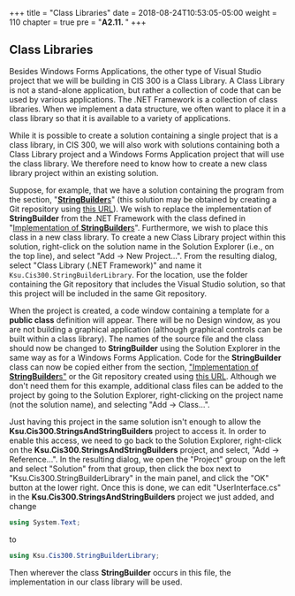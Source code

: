 +++
title = "Class Libraries"
date = 2018-08-24T10:53:05-05:00
weight = 110
chapter = true
pre = "<b>A2.11. </b>"
+++

## Class Libraries

Besides Windows Forms Applications, the other type of Visual Studio project that we will be building in CIS 300 is a Class Library. A Class Library is not a stand-alone application, but rather a collection of code that can be used by various applications. The .NET Framework is a collection of class libraries. When we implement a data structure, we often want to place it in a class library so that it is available to a variety of applications.

While it is possible to create a solution containing a single project that is a class library, in CIS 300, we will also work with solutions containing both a Class Library project and a Windows Forms Application project that will use the class library. We therefore need to know how to create a new class library project within an existing solution.

Suppose, for example, that we have a solution containing the program
from the section, "[**StringBuilder**s](/strings/stringbuilders)"
(this solution may be obtained by creating a Git repository using [this
URL](https://classroom.github.com/a/f6GfXQfc)). We wish to replace the
implementation of **StringBuilder** from the .NET Framework with the
class defined in "[Implementation of
**StringBuilder**s](/strings/stringbuilder-impl)". Furthermore, we
wish to place this class in a new class library. To create a new Class
Library project within this solution, right-click on the solution name
in the Solution Explorer (i.e., on the top line), and select "Add -\>
New Project...". From the resulting dialog, select "Class Library
(.NET Framework)" and name it `Ksu.Cis300.StringBuilderLibrary`. For
the location, use the folder containing the Git repository that
includes the Visual Studio solution, so that this project will be
included in the same Git repository. 

When the project is created, a
code window containing a template for a **public class** definition
will appear. There will be no Design window, as you are not building a
graphical application (although graphical controls can be built within
a class library). The names of the source file and the class should
now be changed to **StringBuilder** using the Solution Explorer in the
same way as for a Windows Forms Application. Code for the
**StringBuilder** class can now be copied either from the section,
["Implementation of **StringBuilder**s"](/strings/stringbuilder-impl)
or the Git repository created using [this
URL](https://classroom.github.com/a/u_vizKQg). Although we don't need
them for this example, additional class files can be added to the
project by going to the Solution Explorer, right-clicking on the
project name (not the solution name), and selecting "Add -> Class...".

Just having this project in the same solution isn't enough to allow
the **Ksu.Cis300.StringsAndStringBuilders** project to access it. In
order to enable this access, we need to go back to the Solution
Explorer, right-click on the **Ksu.Cis300.StringsAndStringBuilders**
project, and select, "Add -> Reference...". In the resulting dialog, we open the "Project" group on the left and select "Solution" from that group, then click the box next to "Ksu.Cis300.StringBuilderLibrary" in the main panel, and click the "OK" button at the lower right. Once this is done, we can edit "UserInterface.cs" in the **Ksu.Cis300.StringsAndStringBuilders** project we just added, and change

```C#
using System.Text;
```

to

```C#
using Ksu.Cis300.StringBuilderLibrary;
```

Then wherever the class **StringBuilder** occurs in this file, the implementation in our class library will be used.
